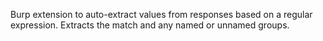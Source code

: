 Burp extension to auto-extract values from responses based on a regular expression. 
Extracts the match and any named or unnamed groups.
